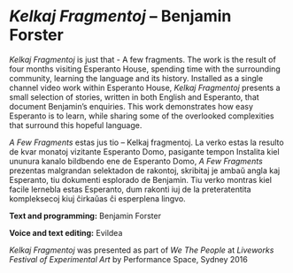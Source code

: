 # *Kelkaj Fragmentoj* – Benjamin Forster

*Kelkaj Fragmentoj* is just that - A few fragments. The work is the result of four months visiting Esperanto House, spending time with the surrounding community, learning the language and its history. Installed as a single channel video work within Esperanto House, *Kelkaj Fragmentoj* presents a small selection of stories, written in both English and Esperanto, that document Benjamin’s enquiries. This work demonstrates how easy Esperanto is to learn, while sharing some of the overlooked complexities that surround this hopeful language. 

*A Few Fragments* estas jus tio – Kelkaj fragmentoj. La verko estas la resulto de kvar monatoj vizitante Esperanto Domo, pasigante tempon Instalita kiel ununura kanalo bildbendo ene de Esperanto Domo, *A Few Fragments* prezentas malgrandan selektadon de rakontoj, skribitaj je ambaŭ angla kaj Esperanto, tiu dokumenti esplorado de Benjamin. Tiu verko montras kiel facile lernebla estas Esperanto, dum rakonti iuj de la preteratentita kompleksecoj kiuj ĉirkaŭas ĉi esperplena lingvo.

**Text and programming:** Benjamin Forster

**Voice and text editing:** Evildea

*Kelkaj Fragmentoj* was presented as part of *We The People* at *Liveworks Festival of Experimental Art* by Performance Space, Sydney 2016